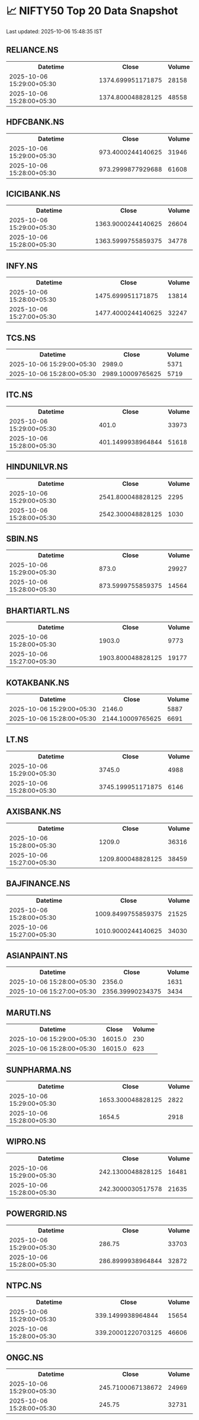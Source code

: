 # 📈 NIFTY50 Top 20 Data Snapshot

Last updated: 2025-10-06 15:48:35 IST

## RELIANCE.NS

<table>
  <tr><th>Datetime</th><th>Close</th><th>Volume</th></tr>
  <tr><td>2025-10-06 15:29:00+05:30</td><td>1374.699951171875</td><td>28158</td></tr>
  <tr><td>2025-10-06 15:28:00+05:30</td><td>1374.800048828125</td><td>48558</td></tr>
</table>

## HDFCBANK.NS

<table>
  <tr><th>Datetime</th><th>Close</th><th>Volume</th></tr>
  <tr><td>2025-10-06 15:29:00+05:30</td><td>973.4000244140625</td><td>31946</td></tr>
  <tr><td>2025-10-06 15:28:00+05:30</td><td>973.2999877929688</td><td>61608</td></tr>
</table>

## ICICIBANK.NS

<table>
  <tr><th>Datetime</th><th>Close</th><th>Volume</th></tr>
  <tr><td>2025-10-06 15:29:00+05:30</td><td>1363.9000244140625</td><td>26604</td></tr>
  <tr><td>2025-10-06 15:28:00+05:30</td><td>1363.5999755859375</td><td>34778</td></tr>
</table>

## INFY.NS

<table>
  <tr><th>Datetime</th><th>Close</th><th>Volume</th></tr>
  <tr><td>2025-10-06 15:28:00+05:30</td><td>1475.699951171875</td><td>13814</td></tr>
  <tr><td>2025-10-06 15:27:00+05:30</td><td>1477.4000244140625</td><td>32247</td></tr>
</table>

## TCS.NS

<table>
  <tr><th>Datetime</th><th>Close</th><th>Volume</th></tr>
  <tr><td>2025-10-06 15:29:00+05:30</td><td>2989.0</td><td>5371</td></tr>
  <tr><td>2025-10-06 15:28:00+05:30</td><td>2989.10009765625</td><td>5719</td></tr>
</table>

## ITC.NS

<table>
  <tr><th>Datetime</th><th>Close</th><th>Volume</th></tr>
  <tr><td>2025-10-06 15:29:00+05:30</td><td>401.0</td><td>33973</td></tr>
  <tr><td>2025-10-06 15:28:00+05:30</td><td>401.1499938964844</td><td>51618</td></tr>
</table>

## HINDUNILVR.NS

<table>
  <tr><th>Datetime</th><th>Close</th><th>Volume</th></tr>
  <tr><td>2025-10-06 15:29:00+05:30</td><td>2541.800048828125</td><td>2295</td></tr>
  <tr><td>2025-10-06 15:28:00+05:30</td><td>2542.300048828125</td><td>1030</td></tr>
</table>

## SBIN.NS

<table>
  <tr><th>Datetime</th><th>Close</th><th>Volume</th></tr>
  <tr><td>2025-10-06 15:29:00+05:30</td><td>873.0</td><td>29927</td></tr>
  <tr><td>2025-10-06 15:28:00+05:30</td><td>873.5999755859375</td><td>14564</td></tr>
</table>

## BHARTIARTL.NS

<table>
  <tr><th>Datetime</th><th>Close</th><th>Volume</th></tr>
  <tr><td>2025-10-06 15:28:00+05:30</td><td>1903.0</td><td>9773</td></tr>
  <tr><td>2025-10-06 15:27:00+05:30</td><td>1903.800048828125</td><td>19177</td></tr>
</table>

## KOTAKBANK.NS

<table>
  <tr><th>Datetime</th><th>Close</th><th>Volume</th></tr>
  <tr><td>2025-10-06 15:29:00+05:30</td><td>2146.0</td><td>5887</td></tr>
  <tr><td>2025-10-06 15:28:00+05:30</td><td>2144.10009765625</td><td>6691</td></tr>
</table>

## LT.NS

<table>
  <tr><th>Datetime</th><th>Close</th><th>Volume</th></tr>
  <tr><td>2025-10-06 15:29:00+05:30</td><td>3745.0</td><td>4988</td></tr>
  <tr><td>2025-10-06 15:28:00+05:30</td><td>3745.199951171875</td><td>6146</td></tr>
</table>

## AXISBANK.NS

<table>
  <tr><th>Datetime</th><th>Close</th><th>Volume</th></tr>
  <tr><td>2025-10-06 15:28:00+05:30</td><td>1209.0</td><td>36316</td></tr>
  <tr><td>2025-10-06 15:27:00+05:30</td><td>1209.800048828125</td><td>38459</td></tr>
</table>

## BAJFINANCE.NS

<table>
  <tr><th>Datetime</th><th>Close</th><th>Volume</th></tr>
  <tr><td>2025-10-06 15:28:00+05:30</td><td>1009.8499755859375</td><td>21525</td></tr>
  <tr><td>2025-10-06 15:27:00+05:30</td><td>1010.9000244140625</td><td>34030</td></tr>
</table>

## ASIANPAINT.NS

<table>
  <tr><th>Datetime</th><th>Close</th><th>Volume</th></tr>
  <tr><td>2025-10-06 15:28:00+05:30</td><td>2356.0</td><td>1631</td></tr>
  <tr><td>2025-10-06 15:27:00+05:30</td><td>2356.39990234375</td><td>3434</td></tr>
</table>

## MARUTI.NS

<table>
  <tr><th>Datetime</th><th>Close</th><th>Volume</th></tr>
  <tr><td>2025-10-06 15:29:00+05:30</td><td>16015.0</td><td>230</td></tr>
  <tr><td>2025-10-06 15:28:00+05:30</td><td>16015.0</td><td>623</td></tr>
</table>

## SUNPHARMA.NS

<table>
  <tr><th>Datetime</th><th>Close</th><th>Volume</th></tr>
  <tr><td>2025-10-06 15:29:00+05:30</td><td>1653.300048828125</td><td>2822</td></tr>
  <tr><td>2025-10-06 15:28:00+05:30</td><td>1654.5</td><td>2918</td></tr>
</table>

## WIPRO.NS

<table>
  <tr><th>Datetime</th><th>Close</th><th>Volume</th></tr>
  <tr><td>2025-10-06 15:29:00+05:30</td><td>242.1300048828125</td><td>16481</td></tr>
  <tr><td>2025-10-06 15:28:00+05:30</td><td>242.3000030517578</td><td>21635</td></tr>
</table>

## POWERGRID.NS

<table>
  <tr><th>Datetime</th><th>Close</th><th>Volume</th></tr>
  <tr><td>2025-10-06 15:29:00+05:30</td><td>286.75</td><td>33703</td></tr>
  <tr><td>2025-10-06 15:28:00+05:30</td><td>286.8999938964844</td><td>32872</td></tr>
</table>

## NTPC.NS

<table>
  <tr><th>Datetime</th><th>Close</th><th>Volume</th></tr>
  <tr><td>2025-10-06 15:29:00+05:30</td><td>339.1499938964844</td><td>15654</td></tr>
  <tr><td>2025-10-06 15:28:00+05:30</td><td>339.20001220703125</td><td>46606</td></tr>
</table>

## ONGC.NS

<table>
  <tr><th>Datetime</th><th>Close</th><th>Volume</th></tr>
  <tr><td>2025-10-06 15:29:00+05:30</td><td>245.7100067138672</td><td>24969</td></tr>
  <tr><td>2025-10-06 15:28:00+05:30</td><td>245.75</td><td>32731</td></tr>
</table>

